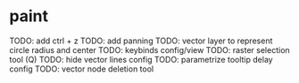 # paint

TODO: add ctrl + z
TODO: add panning
TODO: vector layer to represent circle radius and center
TODO: keybinds config/view
TODO: raster selection tool (Q)
TODO: hide vector lines config
TODO: parametrize tooltip delay config
TODO: vector node deletion tool
